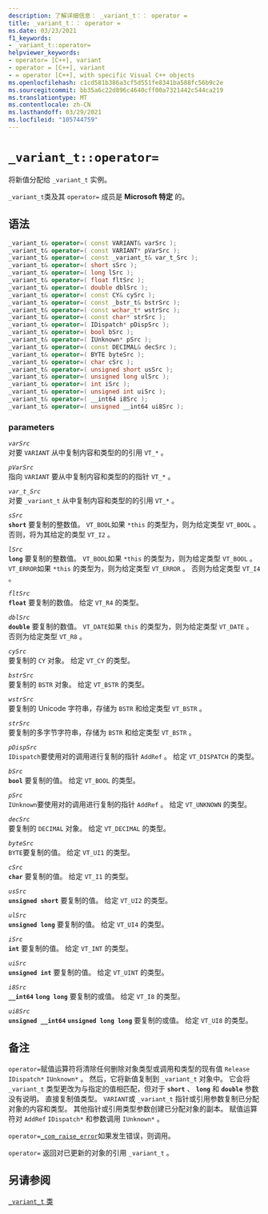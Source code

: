```yaml
---
description: 了解详细信息： _variant_t：： operator =
title: _variant_t：： operator =
ms.date: 03/23/2021
f1_keywords:
- _variant_t::operator=
helpviewer_keywords:
- operator= [C++], variant
- operator = [C++], variant
- = operator [C++], with specific Visual C++ objects
ms.openlocfilehash: c1cd581b386a3cf5d551fe8341ba588fc56b9c2e
ms.sourcegitcommit: bb35a6c22d896c4640cff00a7321442c544ca219
ms.translationtype: MT
ms.contentlocale: zh-CN
ms.lasthandoff: 03/29/2021
ms.locfileid: "105744759"
---
```

# `_variant_t::operator=`

将新值分配给 `_variant_t` 实例。

`_variant_t`类及其 `operator=` 成员是 **Microsoft 特定** 的。

## <a name="syntax"></a>语法

```cpp
_variant_t& operator=( const VARIANT& varSrc );
_variant_t& operator=( const VARIANT* pVarSrc );
_variant_t& operator=( const _variant_t& var_t_Src );
_variant_t& operator=( short sSrc );
_variant_t& operator=( long lSrc );
_variant_t& operator=( float fltSrc );
_variant_t& operator=( double dblSrc );
_variant_t& operator=( const CY& cySrc );
_variant_t& operator=( const _bstr_t& bstrSrc );
_variant_t& operator=( const wchar_t* wstrSrc );
_variant_t& operator=( const char* strSrc );
_variant_t& operator=( IDispatch* pDispSrc );
_variant_t& operator=( bool bSrc );
_variant_t& operator=( IUnknown* pSrc );
_variant_t& operator=( const DECIMAL& decSrc );
_variant_t& operator=( BYTE byteSrc );
_variant_t& operator=( char cSrc );
_variant_t& operator=( unsigned short usSrc );
_variant_t& operator=( unsigned long ulSrc );
_variant_t& operator=( int iSrc );
_variant_t& operator=( unsigned int uiSrc );
_variant_t& operator=( __int64 i8Src );
_variant_t& operator=( unsigned __int64 ui8Src );
```

### <a name="parameters"></a>parameters

*`varSrc`*\
对要 `VARIANT` 从中复制内容和类型的的引用 `VT_*` 。

*`pVarSrc`*\
指向 `VARIANT` 要从中复制内容和类型的的指针 `VT_*` 。

*`var_t_Src`*\
对要 `_variant_t` 从中复制内容和类型的的引用 `VT_*` 。

*`sSrc`*\
**`short`** 要复制的整数值。 `VT_BOOL`如果 `*this` 的类型为，则为给定类型 `VT_BOOL` 。 否则，将为其给定的类型 `VT_I2` 。

*`lSrc`*\
**`long`** 要复制的整数值。 `VT_BOOL`如果 `*this` 的类型为，则为给定类型 `VT_BOOL` 。 `VT_ERROR`如果 `*this` 的类型为，则为给定类型 `VT_ERROR` 。 否则为给定类型 `VT_I4` 。

*`fltSrc`*\
**`float`** 要复制的数值。 给定 `VT_R4` 的类型。

*`dblSrc`*\
**`double`** 要复制的数值。 `VT_DATE`如果 `this` 的类型为，则为给定类型 `VT_DATE` 。 否则为给定类型 `VT_R8` 。

*`cySrc`*\
要复制的 `CY` 对象。 给定 `VT_CY` 的类型。

*`bstrSrc`*\
要复制的 `BSTR` 对象。 给定 `VT_BSTR` 的类型。

*`wstrSrc`*\
要复制的 Unicode 字符串，存储为 `BSTR` 和给定类型 `VT_BSTR` 。

*`strSrc`*\
要复制的多字节字符串，存储为 `BSTR` 和给定类型 `VT_BSTR` 。

*`pDispSrc`*\
`IDispatch`要使用对的调用进行复制的指针 `AddRef` 。 给定 `VT_DISPATCH` 的类型。

*`bSrc`*\
**`bool`** 要复制的值。 给定 `VT_BOOL` 的类型。

*`pSrc`*\
`IUnknown`要使用对的调用进行复制的指针 `AddRef` 。 给定  `VT_UNKNOWN` 的类型。

*`decSrc`*\
要复制的 `DECIMAL` 对象。 给定 `VT_DECIMAL` 的类型。

*`byteSrc`*\
`BYTE`要复制的值。 给定 `VT_UI1` 的类型。

*`cSrc`*\
**`char`** 要复制的值。 给定 `VT_I1` 的类型。

*`usSrc`*\
**`unsigned short`** 要复制的值。 给定 `VT_UI2` 的类型。

*`ulSrc`*\
**`unsigned long`** 要复制的值。 给定 `VT_UI4` 的类型。

*`iSrc`*\
**`int`** 要复制的值。 给定 `VT_INT` 的类型。

*`uiSrc`*\
**`unsigned int`** 要复制的值。 给定 `VT_UINT` 的类型。

*`i8Src`*\
**`__int64`** **`long long`** 要复制的或值。 给定 `VT_I8` 的类型。

*`ui8Src`*\
**`unsigned __int64`** **`unsigned long long`** 要复制的或值。 给定 `VT_UI8` 的类型。

## <a name="remarks"></a>备注

`operator=`赋值运算符将清除任何删除对象类型或调用和类型的现有值 `Release` `IDispatch*` `IUnknown*` 。 然后，它将新值复制到 `_variant_t` 对象中。 它会将 `_variant_t` 类型更改为与指定的值相匹配，但对于 **`short`** 、 **`long`** 和 **`double`** 参数没有说明。 直接复制值类型。 `VARIANT`或 `_variant_t` 指针或引用参数复制已分配对象的内容和类型。 其他指针或引用类型参数创建已分配对象的副本。 赋值运算符对 `AddRef` `IDispatch*` 和参数调用 `IUnknown*` 。

`operator=`[`_com_raise_error`](../cpp/com-raise-error.md)如果发生错误，则调用。

`operator=` 返回对已更新的对象的引用 `_variant_t` 。

## <a name="see-also"></a>另请参阅

[`_variant_t` 类](../cpp/variant-t-class.md)
